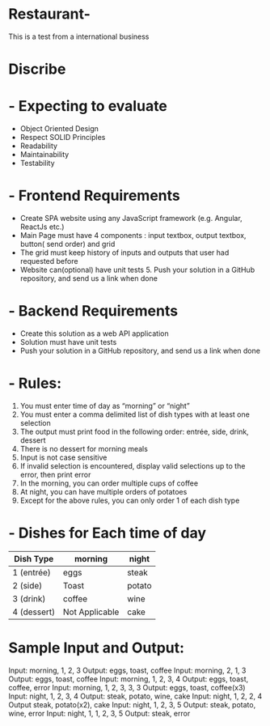 # Restaurant-
This is a test from a international business

# Discribe

# -  Expecting to evaluate
-  Object Oriented Design 
-  Respect SOLID Principles 
-  Readability 
-  Maintainability 
-  Testability 

# -  Frontend Requirements
- Create SPA website using any JavaScript framework (e.g. Angular, ReactJs etc.)
- Main Page must have 4 components :  input textbox, output textbox, button( send order) and grid  
- The grid must keep history of inputs and outputs that user had requested before 
- Website can(optional) have unit tests 5. Push your solution in a GitHub repository, and send us a link when done 

# -  Backend Requirements
- Create this solution as a web API application 
- Solution must have unit tests 
- Push your solution in a GitHub repository, and send us a link when done 

# -  Rules: 
 1. You must enter time of day as “morning” or “night”  
 2. You must enter a comma delimited list of dish types with at least one selection 
 3. The output must print food in the following order: entrée, side, drink, dessert 
 4. There is no dessert for morning meals 
 5. Input is not case sensitive 
 6. If invalid selection is encountered, display valid selections up to the error, then print error 
 7. In the morning, you can order multiple cups of coffee 
 8. At night, you can have multiple orders of potatoes 
 9. Except for the above rules, you can only order 1 of each dish type 
 
 # - Dishes for Each time of day 
 
 <table>
       <thead>
         <tr>
             <th>Dish Type</th>
             <th>morning </th>
             <th>night </th>
         </tr>
       </thead>
       <tbody>
          <tr>
              <td>1 (entrée)</td>
              <td>eggs</td>
              <td>steak </td>
          </tr>
          <tr>
              <td>2 (side) </td>
              <td>Toast</td>
              <td>potato</td>
          </tr>
          <tr>
              <td>3 (drink) </td>
              <td>coffee </td>
              <td>wine </td>
          </tr>
         <tr>
              <td>4 (dessert) </td>
              <td>Not Applicable </td>
              <td>cake  </td>
          </tr>
       </tbody>
 </table>
 
 
# Sample Input and Output: 
Input: morning, 1, 2, 3     Output: eggs, toast, coffee 
Input: morning, 2, 1, 3  Output: eggs, toast, coffee 
Input: morning, 1, 2, 3, 4 Output: eggs, toast, coffee, error 
Input: morning, 1, 2, 3, 3, 3 Output: eggs, toast, coffee(x3) 
Input: night, 1, 2, 3, 4 Output:  steak, potato, wine, cake 
Input: night, 1, 2, 2, 4 Output steak, potato(x2), cake 
Input: night, 1, 2, 3, 5 Output:  steak, potato, wine, error 
Input: night, 1, 1, 2, 3, 5 Output:  steak, error 
